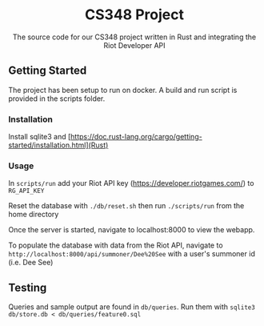<div align="center">
  <h1 align="center">CS348 Project</h1>

  <p align="center">
    The source code for our CS348 project written in Rust and integrating the Riot Developer API
  </p>
</div>

## Getting Started

The project has been setup to run on docker. A build and run script is provided in the scripts folder.

### Installation

Install sqlite3 and [https://doc.rust-lang.org/cargo/getting-started/installation.html](Rust)

<!-- USAGE EXAMPLES -->
### Usage

In `scripts/run` add your Riot API key (https://developer.riotgames.com/) to `RG_API_KEY`

Reset the database with `./db/reset.sh` then run `./scripts/run` from the home directory

Once the server is started, navigate to localhost:8000 to view the webapp.

To populate the database with data from the Riot API, navigate to `http://localhost:8000/api/summoner/Dee%20See` with a user's summoner id (i.e. Dee See)

## Testing

Queries and sample output are found in `db/queries`. Run them with `sqlite3 db/store.db < db/queries/feature0.sql`

